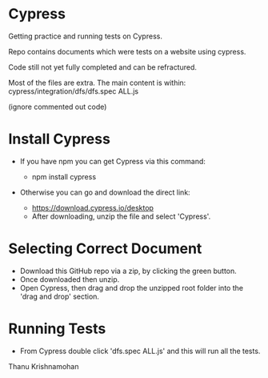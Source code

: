 # Cypress
Getting practice and running tests on Cypress.


Repo contains documents which were tests on a website using cypress.

Code still not yet fully completed and can be refractured.

Most of the files are extra.
The main content is within:
cypress/integration/dfs/dfs.spec ALL.js


(ignore commented out code)




# Install Cypress

  - If you have npm you can get Cypress via this command:
    - npm install cypress

  - Otherwise you can go and download the direct link:
    - https://download.cypress.io/desktop
    - After downloading, unzip the file and select 'Cypress'.




# Selecting Correct Document

  - Download this GitHub repo via a zip, by clicking the green button.
  - Once downloaded then unzip.
  - Open Cypress, then drag and drop the unzipped root folder into the 'drag and drop' section. 






# Running Tests
  - From Cypress double click 'dfs.spec ALL.js' and this will run all the tests.




Thanu Krishnamohan

